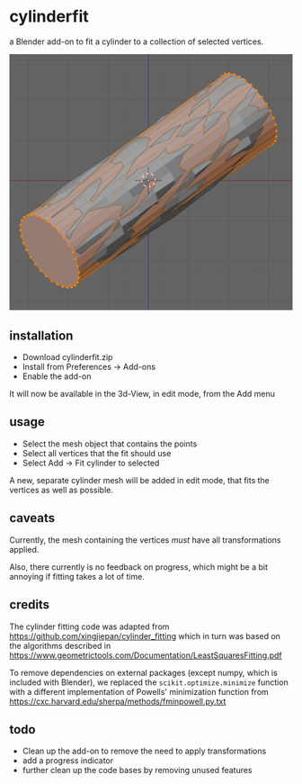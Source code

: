 # cylinderfit

a Blender add-on to fit a cylinder to a collection of selected vertices.

![Cylinder fitted to randomly displaced vertices](example.png)

## installation

- Download cylinderfit.zip
- Install from Preferences -> Add-ons
- Enable the add-on

It will now be available in the 3d-View, in edit mode, from the Add menu

## usage

- Select the mesh object that contains the points
- Select all vertices that the fit should use
- Select Add -> Fit cylinder to selected

A new, separate cylinder mesh will be added in edit mode, that fits the vertices as well as possible.

## caveats

Currently, the mesh containing the vertices *must* have all transformations applied.

Also, there currently is no feedback on progress, which might be a bit annoying if fitting takes a lot of time.

## credits

The cylinder fitting code was adapted from https://github.com/xingjiepan/cylinder_fitting which in turn was based on the algorithms described in https://www.geometrictools.com/Documentation/LeastSquaresFitting.pdf

To remove dependencies on external packages (except numpy, which is included with Blender), we replaced the `scikit.optimize.minimize` function with a different implementation of Powells' minimization function from https://cxc.harvard.edu/sherpa/methods/fminpowell.py.txt

## todo

- Clean up the add-on to remove the need to apply transformations
- add a progress indicator
- further clean up the code bases by removing unused features
   